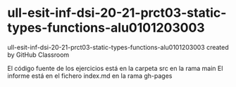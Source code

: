 # ull-esit-inf-dsi-20-21-prct03-static-types-functions-alu0101203003
ull-esit-inf-dsi-20-21-prct03-static-types-functions-alu0101203003 created by GitHub Classroom

El código fuente de los ejercicios está en la carpeta src en la rama main
El informe está en el fichero index.md en la rama gh-pages
